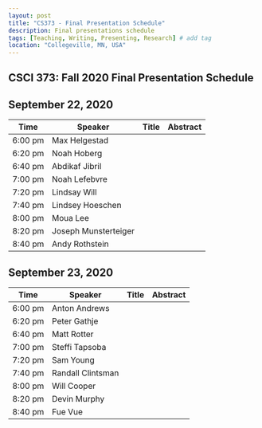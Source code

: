 ```yaml
---
layout: post
title: "CS373 - Final Presentation Schedule"
description: Final presentations schedule
tags: [Teaching, Writing, Presenting, Research] # add tag
location: "Collegeville, MN, USA"
---
```


## CSCI 373: Fall 2020 Final Presentation Schedule

## September 22, 2020

| **Time** | **Speaker** | **Title** | **Abstract** |
| -------- | ----------- | --------- | ------------ |
| 6:00 pm | Max Helgestad	| | |
| 6:20 pm | Noah Hoberg		| | |
| 6:40 pm | Abdikaf Jibril		| | |
| 7:00 pm | Noah Lefebvre		| | |
| 7:20 pm | Lindsay Will		| | |
| 7:40 pm | Lindsey Hoeschen		| | |
| 8:00 pm | Moua Lee		| | |
| 8:20 pm | Joseph Munsterteiger		| | |
| 8:40 pm | Andy Rothstein		| | |
	
	
## September 23, 2020

| **Time** | **Speaker** | **Title** | **Abstract** |
| -------- | ----------- | --------- | ------------ |	
| 6:00 pm | Anton Andrews		| | |
| 6:20 pm | Peter Gathje		| | |
| 6:40 pm | Matt Rotter		| | |
| 7:00 pm | Steffi Tapsoba		| | |
| 7:20 pm | Sam	Young		| | |
| 7:40 pm | Randall Clintsman		| | |
| 8:00 pm | Will Cooper		| | |
| 8:20 pm | Devin Murphy		| | |
| 8:40 pm | Fue Vue		| | |
